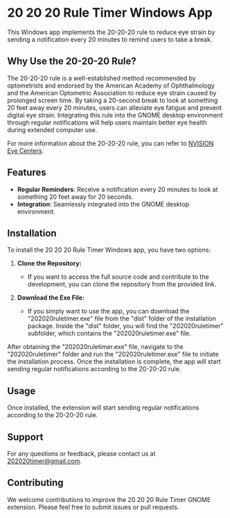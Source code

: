 # 20 20 20 Rule Timer Windows App

This Windows app implements the 20-20-20 rule to reduce eye strain by sending a notification every 20 minutes to remind users to take a break.

## Why Use the 20-20-20 Rule?

The 20-20-20 rule is a well-established method recommended by optometrists and endorsed by the American Academy of Ophthalmology and the American Optometric Association to reduce eye strain caused by prolonged screen time. By taking a 20-second break to look at something 20 feet away every 20 minutes, users can alleviate eye fatigue and prevent digital eye strain. Integrating this rule into the GNOME desktop environment through regular notifications will help users maintain better eye health during extended computer use.

For more information about the 20-20-20 rule, you can refer to [NVISION Eye Centers](https://www.nvisioncenters.com/education/20-20-20-rule/).

## Features

- **Regular Reminders**: Receive a notification every 20 minutes to look at something 20 feet away for 20 seconds.
- **Integration**: Seamlessly integrated into the GNOME desktop environment.

## Installation

To install the 20 20 20 Rule Timer Windows app, you have two options:

1. **Clone the Repository:**
   - If you want to access the full source code and contribute to the development, you can clone the repository from the provided link.

2. **Download the Exe File:**
   - If you simply want to use the app, you can download the "202020ruletimer.exe" file from the "dist" folder of the installation package. Inside the "dist" folder, you will find the "202020ruletimer" subfolder, which contains the "202020ruletimer.exe" file.

After obtaining the "202020ruletimer.exe" file, navigate to the "202020ruletimer" folder and run the "202020ruletimer.exe" file to initiate the installation process. Once the installation is complete, the app will start sending regular notifications according to the 20-20-20 rule.


## Usage

Once installed, the extension will start sending regular notifications according to the 20-20-20 rule.

## Support

For any questions or feedback, please contact us at 202020timer@gmail.com.

## Contributing

We welcome contributions to improve the 20 20 20 Rule Timer GNOME extension. Please feel free to submit issues or pull requests.


